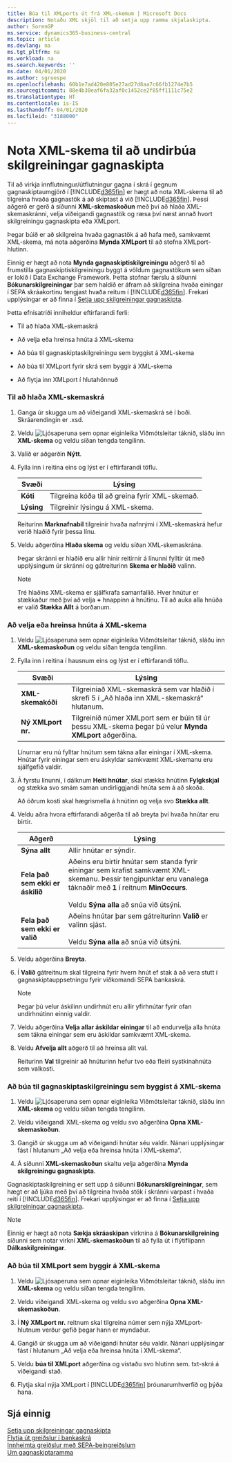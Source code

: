 ```yaml
---
title: Búa til XMLports út frá XML-skemum | Microsoft Docs
description: Notaðu XML skjöl til að setja upp ramma skjalaskipta.
author: SorenGP
ms.service: dynamics365-business-central
ms.topic: article
ms.devlang: na
ms.tgt_pltfrm: na
ms.workload: na
ms.search.keywords: ''
ms.date: 04/01/2020
ms.author: sgroespe
ms.openlocfilehash: 60b1e7ad420e805e27ad27d8aa7c66fb1274e7b5
ms.sourcegitcommit: 88e4b30eaf6fa32af0c1452ce2f85ff1111c75e2
ms.translationtype: HT
ms.contentlocale: is-IS
ms.lasthandoff: 04/01/2020
ms.locfileid: "3188000"
---
```

# <a name="use-xml-schemas-to-prepare-data-exchange-definitions"></a>Nota XML-skema til að undirbúa skilgreiningar gagnaskipta
Til að virkja innflutningur/útflutningur gagna í skrá í gegnum gagnaskiptaumgjörð í [!INCLUDE[d365fin](includes/d365fin_md.md)] er hægt að nota XML-skema til að tilgreina hvaða gagnastök á að skiptast á við [!INCLUDE[d365fin](includes/d365fin_md.md)]. Þessi aðgerð er gerð á síðunni **XML-skemaskoðun** með því að hlaða XML-skemaskránni, velja viðeigandi gagnastök og ræsa því næst annað hvort skilgreiningu gagnaskipta eða XMLport.  

 Þegar búið er að skilgreina hvaða gagnastök á að hafa með, samkvæmt XML-skema, má nota aðgerðina **Mynda XMLport** til að stofna XMLport-hlutinn.  

 Einnig er hægt að nota **Mynda gagnaskiptiskilgreiningu** aðgerð til að frumstilla gagnaskiptiskilgreiningu byggt á völdum gagnastökum sem síðan er lokið í Data Exchange Framework. Þetta stofnar færslu á síðunni **Bókunarskilgreiningar** þar sem haldið er áfram að skilgreina hvaða einingar í SEPA skráakortinu tengjast hvaða reitum í [!INCLUDE[d365fin](includes/d365fin_md.md)]. Frekari upplýsingar er að finna í [Setja upp skilgreiningar gagnaskipta](across-how-to-set-up-data-exchange-definitions.md).  

 Þetta efnisatriði inniheldur eftirfarandi ferli:  

-   Til að hlaða XML-skemaskrá  

-   Að velja eða hreinsa hnúta á XML-skema  

-   Að búa til gagnaskiptaskilgreiningu sem byggist á XML-skema  

-   Að búa til XMLport fyrir skrá sem byggir á XML-skema  

-   Að flytja inn XMLport í hlutahönnuð  

### <a name="to-load-an-xml-schema-file"></a>Til að hlaða XML-skemaskrá  

1.  Ganga úr skugga um að viðeigandi XML-skemaskrá sé í boði. Skráarendingin er .xsd.  

2.  Veldu ![Ljósaperuna sem opnar eiginleika Viðmótsleitar](media/ui-search/search_small.png "Segðu mér hvað þú vilt gera") táknið, sláðu inn **XML-skema** og veldu síðan tengda tengilinn.  

3.  Valið er aðgerðin **Nýtt**.  

4.  Fylla inn í reitina eins og lýst er í eftirfarandi töflu.  

    |Svæði|Lýsing|  
    |---------------------------------|---------------------------------------|  
    |**Kóti**|Tilgreina kóða til að greina fyrir XML-skemað.|  
    |**Lýsing**|Tilgreinir lýsingu á XML-skema.|  

     Reiturinn **Marknafnabil** tilgreinir hvaða nafnrými í XML-skemaskrá hefur verið hlaðið fyrir þessa línu.  

5.  Veldu aðgerðina **Hlaða skema** og veldu síðan XML-skemaskrána.  

     Þegar skránni er hlaðið eru allir hinir reitirnir á línunni fylltir út með upplýsingum úr skránni og gátreiturinn **Skema er hlaðið** valinn.  

    > [!NOTE]  
    >  Tré hlaðins XML-skema er sjálfkrafa samanfallið. Hver hnútur er stækkaður með því að velja **+** hnappinn á hnútinu. Til að auka alla hnúða er valið **Stækka Allt** á borðanum.  

### <a name="to-select-or-clear-nodes-in-an-xml-schema"></a>Að velja eða hreinsa hnúta á XML-skema  

1.  Veldu ![Ljósaperuna sem opnar eiginleika Viðmótsleitar](media/ui-search/search_small.png "Segðu mér hvað þú vilt gera") táknið, sláðu inn **XML-skemaskoðun** og veldu síðan tengda tengilinn.  

2.  Fylla inn í reitina í hausnum eins og lýst er í eftirfarandi töflu.  

    |Svæði|Lýsing|  
    |---------------------------------|---------------------------------------|  
    |**XML-skemakóði**|Tilgreiniað XML-skemaskrá sem var hlaðið í skrefi 5 í „Að hlaða inn XML-skemaskrá“ hlutanum.|  
    |**Ný XMLport nr.**|Tilgreinið númer XMLport sem er búin til úr þessu XML-skema þegar þú velur **Mynda XMLport** aðgerðina.|  

     Línurnar eru nú fylltar hnútum sem tákna allar einingar í XML-skema. Hnútar fyrir einingar sem eru áskyldar samkvæmt XML-skemanu eru sjálfgefið valdir.  

3.  Á fyrstu línunni, í dálknum **Heiti hnútar**, skal stækka hnútinn **Fylgkskjal** og stækka svo smám saman undirliggjandi hnúta sem á að skoða.  

     Að öðrum kosti skal hægrismella á hnútinn og velja svo **Stækka allt**.  

4.  Veldu aðra hvora eftirfarandi aðgerða til að breyta því hvaða hnútar eru birtir.  

    |**Aðgerð**|Lýsing|  
    |----------------|---------------------------------------|  
    |**Sýna allt**|Allir hnútar er sýndir.|  
    |**Fela það sem ekki er áskilið**|Aðeins eru birtir hnútar sem standa fyrir einingar sem krafist samkvæmt XML-skemanu. Þessir tengipunktar eru vanalega táknaðir með **1** í reitnum **MinOccurs**.<br /><br /> Veldu **Sýna alla** að snúa við útsýni.|  
    |**Fela það sem ekki er valið**|Aðeins hnútar þar sem gátreiturinn **Valið** er valinn sjást.<br /><br /> Veldu **Sýna alla** að snúa við útsýni.|  

5.  Veldu aðgerðina **Breyta**.  

6.  Í **Valið** gátreitnum skal tilgreina fyrir hvern hnút ef stak á að vera stutt í gagnaskiptauppsetningu fyrir viðkomandi SEPA bankaskrá.  

    > [!NOTE]  
    >  Þegar þú velur áskilinn undirhnút eru allir yfirhnútar fyrir ofan undirhnútinn einnig valdir.  

7.  Veldu aðgerðina **Velja allar áskildar einingar** til að endurvelja alla hnúta sem tákna einingar sem eru áskildar samkvæmt XML-skema.  

8.  Veldu **Afvelja allt** aðgerð til að hreinsa allt val.  

     Reiturinn **Val** tilgreinir að hnúturinn hefur tvo eða fleiri systkinahnúta sem valkosti.  

### <a name="to-generate-a-data-exchange-definition-that-is-based-on-an-xml-schema"></a>Að búa til gagnaskiptaskilgreiningu sem byggist á XML-skema  

1.  Veldu ![Ljósaperuna sem opnar eiginleika Viðmótsleitar](media/ui-search/search_small.png "Segðu mér hvað þú vilt gera") táknið, sláðu inn **XML-skema** og veldu síðan tengda tengilinn.  

2.  Veldu viðeigandi XML-skema og veldu svo aðgerðina **Opna XML-skemaskoðun**.  

3.  Gangið úr skugga um að viðeigandi hnútar séu valdir. Nánari upplýsingar fást í hlutanum „Að velja eða hreinsa hnúta í XML-skema“.  

4.  Á síðunni **XML-skemaskoðun** skaltu velja aðgerðina **Mynda skilgreiningu gagnaskipta**.  

 Gagnaskiptaskilgreining er sett upp á síðunni **Bókunarskilgreiningar**, sem hægt er að ljúka með því að tilgreina hvaða stök í skránni varpast í hvaða reiti í [!INCLUDE[d365fin](includes/d365fin_md.md)]. Frekari upplýsingar er að finna í [Setja upp skilgreiningar gagnaskipta](across-how-to-set-up-data-exchange-definitions.md).  

> [!NOTE]  
>  Einnig er hægt að nota **Sækja skráaskipan** virknina á **Bókunarskilgreining** síðunni sem notar virkni **XML-skemaskoðun** til að fylla út í flýtiflipann **Dálkaskilgreiningar**.  

### <a name="to-generate-an-xmlport-that-is-based-on-an-xml-schema"></a>Að búa til XMLport sem byggir á XML-skema  

1.  Veldu ![Ljósaperuna sem opnar eiginleika Viðmótsleitar](media/ui-search/search_small.png "Segðu mér hvað þú vilt gera") táknið, sláðu inn **XML-skema** og veldu síðan tengda tengilinn.  

2.  Veldu viðeigandi XML-skema og veldu svo aðgerðina **Opna XML-skemaskoðun**.  

3.  Í **Ný XMLport nr.** reitnum skal tilgreina númer sem nýja XMLport-hlutnum verður gefið þegar hann er myndaður.  

4.  Gangið úr skugga um að viðeigandi hnútar séu valdir. Nánari upplýsingar fást í hlutanum „Að velja eða hreinsa hnúta í XML-skema“.  

5.  Veldu **búa til XMLport** aðgerðina og vistaðu svo hlutinn sem. txt-skrá á viðeigandi stað.  

6. Flytja skal nýja XMLport í [!INCLUDE[d365fin](includes/d365fin_md.md)] þróunarumhverfið og þýða hana.

## <a name="see-also"></a>Sjá einnig  
[Setja upp skilgreiningar gagnaskipta](across-how-to-set-up-data-exchange-definitions.md)   
[Flytja út greiðslur í bankaskrá](finance-make-payments-with-bank-data-conversion-service-or-sepa-credit-transfer.md#exporting-payments-to-a-bank-file)   
[Innheimta greiðslur með SEPA-beingreiðslum](finance-collect-payments-with-sepa-direct-debit.md)   
[Um gagnaskiptaramma](across-about-the-data-exchange-framework.md)
